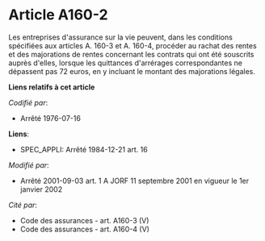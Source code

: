 # Article A160-2

Les entreprises d'assurance sur la vie peuvent, dans les conditions spécifiées aux articles A. 160-3 et A. 160-4, procéder au
rachat des rentes et des majorations de rentes concernant les contrats qui ont été souscrits auprès d'elles, lorsque les
quittances d'arrérages correspondantes ne dépassent pas 72 euros, en y incluant le montant des majorations légales.

**Liens relatifs à cet article**

_Codifié par_:

  - Arrêté 1976-07-16

**Liens**:

  - SPEC_APPLI: Arrêté 1984-12-21 art. 16

_Modifié par_:

  - Arrêté 2001-09-03 art. 1 A JORF 11 septembre 2001 en vigueur le 1er janvier 2002

_Cité par_:

  - Code des assurances - art. A160-3 (V)
  - Code des assurances - art. A160-4 (V)
